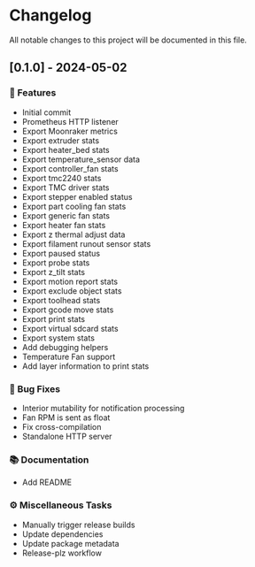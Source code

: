 # Changelog

All notable changes to this project will be documented in this file.

## [0.1.0] - 2024-05-02

### 🚀 Features

- Initial commit
- Prometheus HTTP listener
- Export Moonraker metrics
- Export extruder stats
- Export heater_bed stats
- Export temperature_sensor data
- Export controller_fan stats
- Export tmc2240 stats
- Export TMC driver stats
- Export stepper enabled status
- Export part cooling fan stats
- Export generic fan stats
- Export heater fan stats
- Export z thermal adjust data
- Export filament runout sensor stats
- Export paused status
- Export probe stats
- Export z_tilt stats
- Export motion report stats
- Export exclude object stats
- Export toolhead stats
- Export gcode move stats
- Export print stats
- Export virtual sdcard stats
- Export system stats
- Add debugging helpers
- Temperature Fan support
- Add layer information to print stats

### 🐛 Bug Fixes

- Interior mutability for notification processing
- Fan RPM is sent as float
- Fix cross-compilation
- Standalone HTTP server

### 📚 Documentation

- Add README

### ⚙️ Miscellaneous Tasks

- Manually trigger release builds
- Update dependencies
- Update package metadata
- Release-plz workflow

<!-- generated by git-cliff -->

